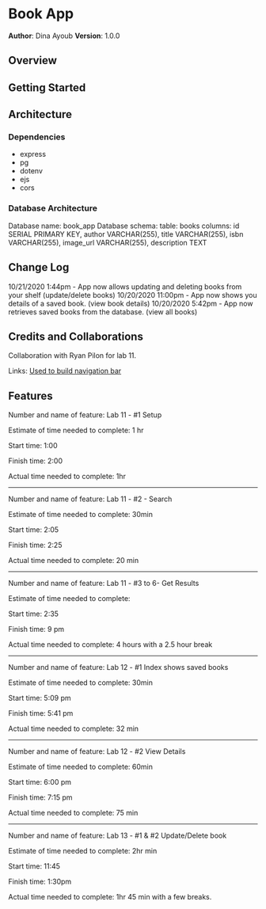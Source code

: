 # Book App

**Author**: Dina Ayoub
**Version**: 1.0.0 

## Overview
<!-- Provide a high level overview of what this application is and why you are building it, beyond the fact that it's an assignment for a Code 301 class. (i.e. What's your problem domain?) -->

## Getting Started
<!-- What are the steps that a user must take in order to build this app on their own machine and get it running? -->

## Architecture
<!-- Provide a detailed description of the application design. What technologies (languages, libraries, etc) you're using, and any other relevant design information. -->
### Dependencies
* express
* pg
* dotenv
* ejs
* cors

### Database Architecture
Database name: book_app
Database schema:
    table: books
    columns:
        id SERIAL PRIMARY KEY,
        author VARCHAR(255),
        title VARCHAR(255),
        isbn  VARCHAR(255),
        image_url  VARCHAR(255),
        description TEXT

## Change Log

10/21/2020 1:44pm - App now allows updating and deleting books from your shelf (update/delete books)
10/20/2020 11:00pm - App now shows you details of a saved book. (view book details)
10/20/2020 5:42pm - App now retrieves saved books from the database. (view all books)
<!-- Use this area to document the iterative changes made to your application as each feature is successfully implemented. Use time stamps. Here's an examples:

01-01-2001 4:59pm - Application now has a fully-functional express server, with GET and POST routes for the book resource.
-->

## Credits and Collaborations

Collaboration with Ryan Pilon for lab 11. 
<!-- Give credit (and a link) to other people or resources that helped you build this application. -->

Links:
[Used to build navigation bar](https://www.w3schools.com/howto/howto_js_mobile_navbar.asp)

## Features

Number and name of feature: Lab 11 - #1 Setup

Estimate of time needed to complete: 1 hr

Start time: 1:00

Finish time: 2:00

Actual time needed to complete: 1hr

-----------------------------------------------------------------------------------------

Number and name of feature: Lab 11 - #2 - Search

Estimate of time needed to complete: 30min

Start time: 2:05

Finish time: 2:25

Actual time needed to complete: 20 min

-----------------------------------------------------------------------------------------

Number and name of feature: Lab 11 - #3 to 6- Get Results

Estimate of time needed to complete:

Start time: 2:35

Finish time: 9 pm

Actual time needed to complete: 4 hours with a 2.5 hour break

-----------------------------------------------------------------------------------------

Number and name of feature: Lab 12 - #1 Index shows saved books

Estimate of time needed to complete: 30min

Start time: 5:09 pm

Finish time: 5:41 pm

Actual time needed to complete: 32 min

-----------------------------------------------------------------------------------------

Number and name of feature: Lab 12 - #2 View Details

Estimate of time needed to complete: 60min

Start time: 6:00 pm

Finish time: 7:15 pm

Actual time needed to complete: 75 min

-----------------------------------------------------------------------------------------

Number and name of feature: Lab 13 - #1 & #2 Update/Delete book

Estimate of time needed to complete: 2hr min

Start time: 11:45

Finish time: 1:30pm

Actual time needed to complete: 1hr 45 min with a few breaks.
